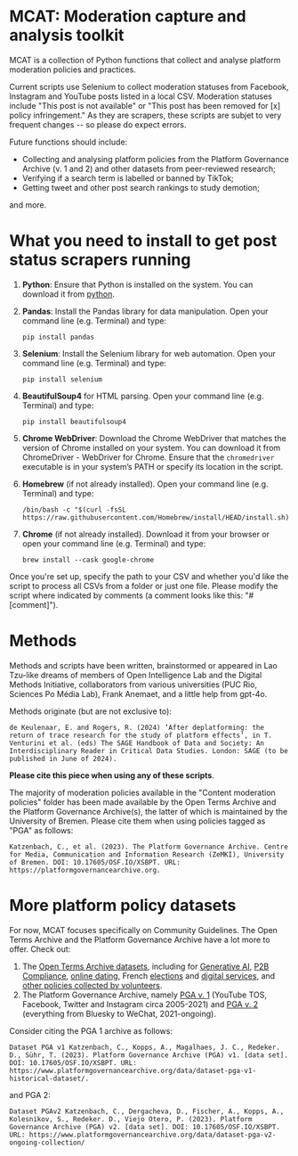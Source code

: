 # MCAT: Moderation capture and analysis toolkit

MCAT is a collection of Python functions that collect and analyse platform moderation policies and practices. 

Current scripts use Selenium to collect moderation statuses from Facebook, Instagram and YouTube posts listed in a local CSV. Moderation statuses include "This post is not available" or "This post has been removed for [x] policy infringement." As they are scrapers, these scripts are subjet to very frequent changes -- so please do expect errors.

Future functions should include: 
- Collecting and analysing platform policies from the Platform Governance Archive (v. 1 and 2) and other datasets from peer-reviewed research;
- Verifying if a search term is labelled or banned by TikTok;
- Getting tweet and other post search rankings to study demotion;

and more.

# What you need to install to get post status scrapers running

1.	**Python**: Ensure that Python is installed on the system. You can download it from [python](www.python.org).
   
2.	**Pandas**: Install the Pandas library for data manipulation. Open your command line (e.g. Terminal) and type:

      ```
  	pip install pandas
      ```

4.	**Selenium**: Install the Selenium library for web automation. Open your command line (e.g. Terminal) and type:

      ```
  	pip install selenium
      ```
  	
6.	**BeautifulSoup4** for HTML parsing. Open your command line (e.g. Terminal) and type:

      ```
  	pip install beautifulsoup4
      ```

8.	**Chrome WebDriver**: Download the Chrome WebDriver that matches the version of Chrome installed on your system. You can download it from ChromeDriver - WebDriver for Chrome. Ensure that the ```chromedriver``` executable is in your system’s PATH or specify its location in the script.

9. **Homebrew** (if not already installed). Open your command line (e.g. Terminal) and type:

   ```
   /bin/bash -c "$(curl -fsSL https://raw.githubusercontent.com/Homebrew/install/HEAD/install.sh)"
   ```      
   
11.	**Chrome** (if not already installed). Download it from your browser or open your command line (e.g. Terminal) and type:

      ```
   	brew install --cask google-chrome
      ```

Once you're set up, specify the path to your CSV and whether you'd like the script to process all CSVs from a folder or just one file. Please modify the script where indicated by comments (a comment looks like this: "# [comment]"). 

# Methods

Methods and scripts have been written, brainstormed or appeared in Lao Tzu-like dreams of members of Open Intelligence Lab and the Digital Methods Initiative, collaborators from various universities (PUC Rio, Sciences Po Média Lab), Frank Anemaet, and a little help from gpt-4o. 

Methods originate (but are not exclusive to): 

```
de Keulenaar, E. and Rogers, R. (2024) ‘After deplatforming: the return of trace research for the study of platform effects’, in T. Venturini et al. (eds) The SAGE Handbook of Data and Society: An Interdisciplinary Reader in Critical Data Studies. London: SAGE (to be published in June of 2024).
```

**Please cite this piece when using any of these scripts**. 

The majority of moderation policies available in the "Content moderation policies" folder has been made available by the Open Terms Archive and the Platform Governance Archive(s), the latter of which is maintained by the University of Bremen. Please cite them when using policies tagged as "PGA" as follows: 

```
Katzenbach, C., et al. (2023). The Platform Governance Archive. Centre for Media, Communication and Information Research (ZeMKI), University of Bremen. DOI: 10.17605/OSF.IO/XSBPT. URL: https://platformgovernancearchive.org.
```

# More platform policy datasets

For now, MCAT focuses specifically on Community Guidelines. The Open Terms Archive and the Platform Governance Archive have a lot more to offer. Check out: 

 1. The [Open Terms Archive datasets](https://opentermsarchive.org/en/datasets/), including for [Generative AI](https://github.com/openTermsArchive/GenAI-versions/releases/tag/dataset-GenAI-2024-05-27), [P2B Compliance](https://github.com/openTermsArchive/p2b-compliance-versions/releases/tag/dataset-p2b-compliance-2024-05-27), [online dating](https://github.com/openTermsArchive/dating-versions/releases/tag/dataset-dating-2024-05-27), French [elections](https://github.com/openTermsArchive/france-elections-versions/releases/tag/dataset-2022-09-28) and [digital services](https://github.com/openTermsArchive/france-versions/releases/tag/dataset-france-2024-05-27), and [other policies collected by volunteers](https://github.com/openTermsArchive/contrib-versions/releases/tag/dataset-contrib-2024-05-27).
 2. The Platform Governance Archive, namely [PGA v. 1](https://github.com/PlatformGovernanceArchive/pga-corpus/releases) (YouTube TOS, Facebook, Twitter and Instagram circa 2005-2021) and [PGA v. 2](https://github.com/OpenTermsArchive/pga-versions) (everything from Bluesky to WeChat, 2021-ongoing).

Consider citing the PGA 1 archive as follows: 
```
Dataset PGA v1 Katzenbach, C., Kopps, A., Magalhaes, J. C., Redeker.  D., Sühr, T. (2023). Platform Governance Archive (PGA) v1. [data set]. DOI: 10.17605/OSF.IO/XSBPT. URL: https://www.platformgovernancearchive.org/data/dataset-pga-v1-historical-dataset/.
```

and PGA 2: 
```
Dataset PGAv2 Katzenbach, C., Dergacheva, D., Fischer, A., Kopps, A., Kolesnikov, S., Redeker. D., Viejo Otero, P. (2023). Platform Governance Archive (PGA) v2. [data set]. DOI: 10.17605/OSF.IO/XSBPT. URL: https://www.platformgovernancearchive.org/data/dataset-pga-v2-ongoing-collection/
```
